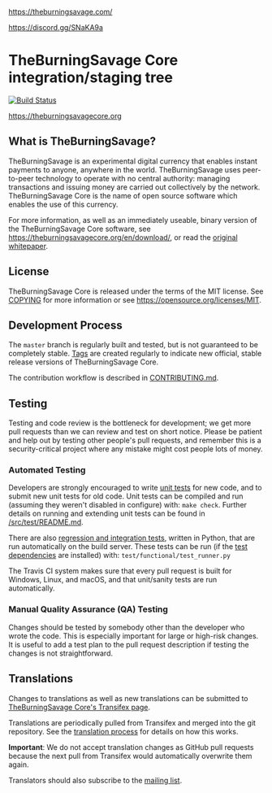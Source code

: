 https://theburningsavage.com/

https://discord.gg/SNaKA9a

TheBurningSavage Core integration/staging tree
=====================================

[![Build Status](https://travis-ci.org/theburningsavage/theburningsavage.svg?branch=master)](https://travis-ci.org/theburningsavage/theburningsavage)

https://theburningsavagecore.org

What is TheBurningSavage?
----------------

TheBurningSavage is an experimental digital currency that enables instant payments to
anyone, anywhere in the world. TheBurningSavage uses peer-to-peer technology to operate
with no central authority: managing transactions and issuing money are carried
out collectively by the network. TheBurningSavage Core is the name of open source
software which enables the use of this currency.

For more information, as well as an immediately useable, binary version of
the TheBurningSavage Core software, see https://theburningsavagecore.org/en/download/, or read the
[original whitepaper](https://theburningsavagecore.org/theburningsavage.pdf).

License
-------

TheBurningSavage Core is released under the terms of the MIT license. See [COPYING](COPYING) for more
information or see https://opensource.org/licenses/MIT.

Development Process
-------------------

The `master` branch is regularly built and tested, but is not guaranteed to be
completely stable. [Tags](https://github.com/theburningsavage/theburningsavage/tags) are created
regularly to indicate new official, stable release versions of TheBurningSavage Core.

The contribution workflow is described in [CONTRIBUTING.md](CONTRIBUTING.md).

Testing
-------

Testing and code review is the bottleneck for development; we get more pull
requests than we can review and test on short notice. Please be patient and help out by testing
other people's pull requests, and remember this is a security-critical project where any mistake might cost people
lots of money.

### Automated Testing

Developers are strongly encouraged to write [unit tests](src/test/README.md) for new code, and to
submit new unit tests for old code. Unit tests can be compiled and run
(assuming they weren't disabled in configure) with: `make check`. Further details on running
and extending unit tests can be found in [/src/test/README.md](/src/test/README.md).

There are also [regression and integration tests](/test), written
in Python, that are run automatically on the build server.
These tests can be run (if the [test dependencies](/test) are installed) with: `test/functional/test_runner.py`

The Travis CI system makes sure that every pull request is built for Windows, Linux, and macOS, and that unit/sanity tests are run automatically.

### Manual Quality Assurance (QA) Testing

Changes should be tested by somebody other than the developer who wrote the
code. This is especially important for large or high-risk changes. It is useful
to add a test plan to the pull request description if testing the changes is
not straightforward.

Translations
------------

Changes to translations as well as new translations can be submitted to
[TheBurningSavage Core's Transifex page](https://www.transifex.com/projects/p/theburningsavage/).

Translations are periodically pulled from Transifex and merged into the git repository. See the
[translation process](doc/translation_process.md) for details on how this works.

**Important**: We do not accept translation changes as GitHub pull requests because the next
pull from Transifex would automatically overwrite them again.

Translators should also subscribe to the [mailing list](https://groups.google.com/forum/#!forum/theburningsavage-translators).
